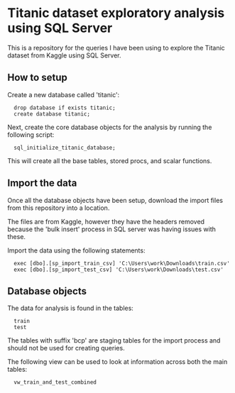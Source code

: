 # Titanic dataset exploratory analysis using SQL Server

This is a repository for the queries I have been using to explore the Titanic dataset from Kaggle using SQL Server.

## How to setup

Create a new database called 'titanic':
```
  drop database if exists titanic;
  create database titanic;
```
Next, create the core database objects for the analysis by running the following script:
```
  sql_initialize_titanic_database;
```
This will create all the base tables, stored procs, and scalar functions.


## Import the data

Once all the database objects have been setup, download the import files from this repository into a location.

The files are from Kaggle, however they have the headers removed because the 'bulk insert' process in SQL server was having issues with these.

Import the data using the following statements:
```
  exec [dbo].[sp_import_train_csv] 'C:\Users\work\Downloads\train.csv'
  exec [dbo].[sp_import_test_csv] 'C:\Users\work\Downloads\test.csv'
```

## Database objects

The data for analysis is found in the tables:
```
  train
  test
```
The tables with suffix 'bcp' are staging tables for the import process and should not be used for creating queries.

The following view can be used to look at information across both the main tables:
```
  vw_train_and_test_combined
```



